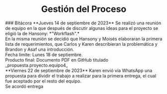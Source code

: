 ﻿<center><h1>Gestión del Proceso</h1></center>
### Bitácora
**Jueves 14 de septiembre de 2023**
Se realizó una reunión de equipo en la que después de discutir algunas ideas para el proyecto se eligió la de Hansony: *"Workflash".*<br> En la misma reunión se decidió que Hansony y Moisés elaboraran la primera lista de requerimientos, que Carlos y Karen describieran la problemática y Brandon y Asaf una introducción. <br>Fecha límite: Lunes 18 de septiembre. <br>Producto final: Documento PDF en GitHub titulado _propuesta.proyecto.equipo4_<br>
**Viernes 22 de septiembre de 2023**
Karen envió vía WhatsApp una propuesta para dividir el trabajo a realizar para la primera entrega, el cual fue aceptado por el resto del equipo. <br> Se acordó entrega

<!--stackedit_data:
eyJoaXN0b3J5IjpbNTAwNDQ1NTIzXX0=
-->
